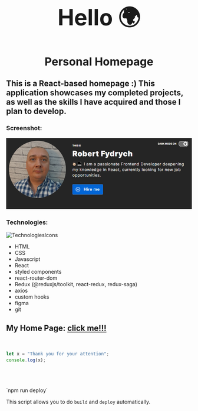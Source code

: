 <div align="center">
<h1 style="font-size: 60px;">Hello 🌍</h1>
</div>

<div align="center">
<h1 style="font-size: 30px;">Personal Homepage</h1>
</div>

## This is a React-based homepage :) This application showcases my completed projects, as well as the skills I have acquired and those I plan to develop.

### Screenshot:
![Image](https://github.com/RobFyd/Personal-Homepage/blob/main/public/screenShot.png?raw=true)

### Technologies:
![TechnologiesIcons](https://skillicons.dev/icons?i=html,css,js,react,redux,git,styledcomponents,figma,git,github)

- HTML
- CSS
- Javascript
- React
- styled components
- react-router-dom
- Redux (@reduxjs/toolkit, react-redux, redux-saga)
- axios
- custom hooks
- figma
- git

## My Home Page: [click me!!!](https://robfyd.github.io/Personal-Homepage/)

<br>

```javascript
let x = "Thank you for your attention";
console.log(x);
```

<br>
<br>
<br>
 `npm run deploy`

This script allows you to do `build` and `deploy` automatically.
